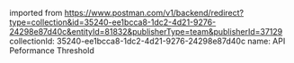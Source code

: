 imported from https://www.postman.com/v1/backend/redirect?type=collection&id=35240-ee1bcca8-1dc2-4d21-9276-24298e87d40c&entityId=81832&publisherType=team&publisherId=37129
collectionId: 35240-ee1bcca8-1dc2-4d21-9276-24298e87d40c
name: API Peformance Threshold